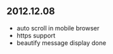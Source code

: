 ## 2012.12.08
* auto scroll in mobile browser
* https support
* beautify message display                   done
